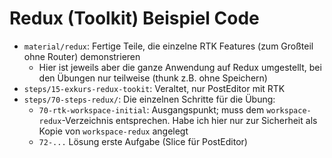 # Redux (Toolkit) Beispiel Code

- `material/redux`: Fertige Teile, die einzelne RTK Features (zum Großteil ohne Router) demonstrieren
  - Hier ist jeweils aber die ganze Anwendung auf Redux umgestellt, bei den Übungen nur teilweise
    (thunk z.B. ohne Speichern)
- `steps/15-exkurs-redux-tookit`: Veraltet, nur PostEditor mit RTK
- `steps/70-steps-redux/`: Die einzelnen Schritte für die Übung:
  - `70-rtk-workspace-initial`: Ausgangspunkt; muss dem `workspace-redux`-Verzeichnis entsprechen. Habe ich hier nur zur Sicherheit als Kopie von `workspace-redux` angelegt
  - `72-...` Lösung erste Aufgabe (Slice für PostEditor)
